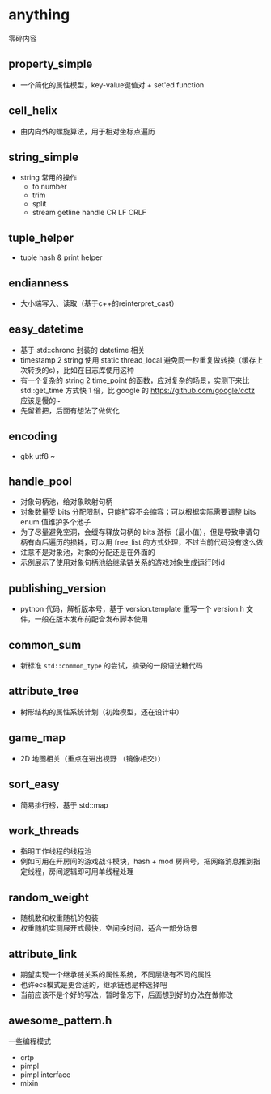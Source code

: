 # anything
零碎内容

## property_simple
- 一个简化的属性模型，key-value键值对 + set'ed function

## cell_helix
- 由内向外的螺旋算法，用于相对坐标点遍历

## string_simple
- string 常用的操作
  - to number
  - trim
  - split
  - stream getline handle CR LF CRLF

## tuple_helper
- tuple hash & print helper 

## endianness 
- 大小端写入、读取（基于c++的reinterpret_cast）

## easy_datetime
- 基于 std::chrono 封装的 datetime 相关
- timestamp 2 string 使用 static thread_local 避免同一秒重复做转换（缓存上次转换的s），比如在日志库使用这种
- 有一个复杂的 string 2 time_point 的函数，应对复杂的场景，实测下来比 std::get_time 方式快 1 倍，比 google 的 https://github.com/google/cctz 应该是慢的~
- 先留着把，后面有想法了做优化

## encoding
- gbk utf8 ~

## **handle_pool**
- 对象句柄池，给对象映射句柄
- 对象数量受 bits 分配限制，只能扩容不会缩容；可以根据实际需要调整 bits enum 值维护多个池子
- 为了尽量避免空洞，会缓存释放句柄的 bits 游标（最小值），但是导致申请句柄有向后遍历的损耗，可以用 free_list 的方式处理，不过当前代码没有这么做
- 注意不是对象池，对象的分配还是在外面的
- 示例展示了使用对象句柄池给继承链关系的游戏对象生成运行时id

## publishing_version
- python 代码，解析版本号，基于 version.template 重写一个 version.h 文件，一般在版本发布前配合发布脚本使用

## common_sum
- 新标准 `std::common_type` 的尝试，摘录的一段语法糖代码

## **attribute_tree**
- 树形结构的属性系统计划（初始模型，还在设计中）

## **game_map**
- 2D 地图相关（重点在进出视野 （镜像相交））

## sort_easy
- 简易排行榜，基于 std::map

## work_threads
- 指明工作线程的线程池
- 例如可用在开房间的游戏战斗模块，hash + mod 房间号，把网络消息推到指定线程，房间逻辑即可用单线程处理

## random_weight
- 随机数和权重随机的包装
- 权重随机实测展开式最快，空间换时间，适合一部分场景

## attribute_link
- 期望实现一个继承链关系的属性系统，不同层级有不同的属性
- 也许ecs模式是更合适的，继承链也是种选择吧
- 当前应该不是个好的写法，暂时备忘下，后面想到好的办法在做修改

## awesome_pattern.h
一些编程模式
- crtp
- pimpl
- pimpl interface
- mixin
